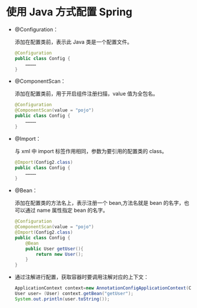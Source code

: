 # 使用 Java 方式配置 Spring

- @Configuration：

    添加在配置类前，表示此 Java 类是一个配置文件。

    ```java
    @Configuration
    public class Config {
        …………
    }
    ```

- @ComponentScan：

    添加在配置类前，用于开启组件注册扫描，value 值为全包名。

    ```java
    @Configuration
    @ComponentScan(value = "pojo")
    public class Config {
        …………
    }
    ```

- @Import：

    与 xml 中 import 标签作用相同，参数为要引用的配置类的 class。

    ```java
    @Import(Config2.class)
    public class Config {
        …………
    }
    ```

- @Bean：

    添加在配置类的方法名上，表示注册一个 bean,方法名就是 bean 的名字，也可以通过 name 属性指定 bean 的名字。

    ```java
    @Configuration
    @ComponentScan(value = "pojo")
    @Import(Config2.class)
    public class Config {
        @Bean
        public User getUser(){
            return new User();
        }
    }
    ```

- 通过注解进行配置，获取容器时要调用注解对应的上下文：

    ```java
    ApplicationContext context=new AnnotationConfigApplicationContext(Config.class);
    User user= (User) context.getBean("getUser");
    System.out.println(user.toString());
    ```
